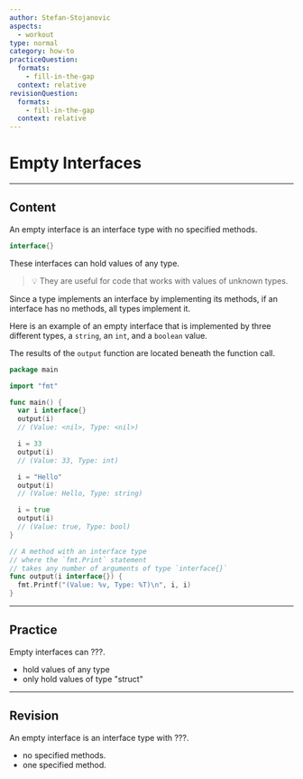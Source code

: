 ```yaml
---
author: Stefan-Stojanovic
aspects:
  - workout
type: normal
category: how-to
practiceQuestion:
  formats:
    - fill-in-the-gap
  context: relative
revisionQuestion:
  formats:
    - fill-in-the-gap
  context: relative
---
```


# Empty Interfaces


---

## Content

An empty interface is an interface type with no specified methods.

```go
interface{}
```

These interfaces can hold values of any type.

> 💡 They are useful for code that works with values of unknown types.

Since a type implements an interface by implementing its methods, if an interface has no methods, all types implement it.

Here is an example of an empty interface that is implemented by three different types, a `string`, an `int`, and a `boolean` value.

The results of the `output` function are located beneath the function call.

```go
package main

import "fmt"

func main() {
  var i interface{}
  output(i)
  // (Value: <nil>, Type: <nil>)

  i = 33
  output(i)
  // (Value: 33, Type: int)

  i = "Hello"
  output(i)
  // (Value: Hello, Type: string)

  i = true
  output(i)
  // (Value: true, Type: bool)
}

// A method with an interface type 
// where the `fmt.Print` statement 
// takes any number of arguments of type `interface{}`
func output(i interface{}) {
  fmt.Printf("(Value: %v, Type: %T)\n", i, i)
}
```


---

## Practice

Empty interfaces can ???.

- hold values of any type
- only hold values of type "struct"


---

## Revision

An empty interface is an interface type with ???.

- no specified methods.
- one specified method.
